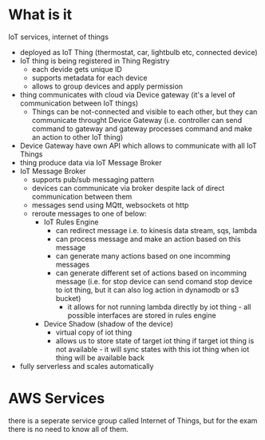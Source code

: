 # What is it
IoT services, internet of things

* deployed as IoT Thing (thermostat, car, lightbulb etc, connected device)
* IoT thing is being registered in Thing Registry
  * each devide gets unique ID
  * supports metadata for each device
  * allows to group devices and apply permission
* thing communicates with cloud via Device gateway (it's a level of communication between IoT things)
  * Things can be not-connected and visible to each other, but they can communicate throught Device Gateway (i.e. controller can send command to gateway and gateway processes command and make an action to other IoT thing)
* Device Gateway have own API which allows to communicate with all IoT Things
* thing produce data via IoT Message Broker
* IoT Message Broker 
  * supports pub/sub messaging pattern
  * devices can communicate via broker despite lack of direct communication between them
  * messages send using MQtt, websockets ot http
  * reroute messages to one of below:
    * IoT Rules Engine
      * can redirect message i.e. to kinesis data stream, sqs, lambda
      * can process message and make an action based on this message
      * can generate many actions based on one incomming messages
      * can generate different set of actions based on incomming message (i.e. for stop device can send comand stop device to iot thing, but it can also log action in dynamodb or s3 bucket)
        * it allows for not running lambda directly by iot thing - all possible interfaces are stored in rules engine
    * Device Shadow (shadow of the device)
      * virtual copy of iot thing
      * allows us to store state of target iot thing if target iot thing is not available - it will sync states with this iot thing when iot thing will be available back
* fully serverless and scales automatically

# AWS Services
there is a seperate service group called Internet of Things, but for the exam there is no need to know all of them.

